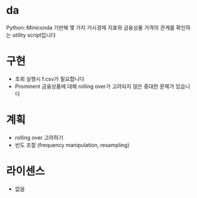 # da
 Python::Miniconda 기반해 몇 가지 거시경제 지표와 금융상품 가격의 관계를 확인하는 utility script입니다

# 구현
 - 초회 실행시 f.csv가 필요합니다
 - Prominent 금융상품에 대해 rolling over가 고려되지 않은 중대한 문제가 있습니다

# 계획
 - rolling over 고려하기
 - 빈도 조절 (frequency manipulation, resampling)

# 라이센스
 - 없음
